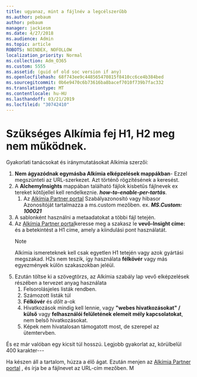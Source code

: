 ```yaml
---
title: ugyanaz, mint a fájlnév a legcélszerűbb
ms.author: pebaum
author: pebaum
manager: jackiesm
ms.date: 4/27/2018
ms.audience: Admin
ms.topic: article
ROBOTS: NOINDEX, NOFOLLOW
localization_priority: Normal
ms.collection: Adm_O365
ms.custom: 5555
ms.assetid: (guid of old soc version if any)
ms.openlocfilehash: 68f743ee9c448565470815f8410cc6ce4b384bed
ms.sourcegitcommit: 0b6e9470c6b73616ba8bacef7010f739b7fac332
ms.translationtype: MT
ms.contentlocale: hu-HU
ms.lasthandoff: 03/21/2019
ms.locfileid: "30742410"
---
```

# <a name="required-alchemy-header-h1-h2s-dont-work"></a>Szükséges Alkímia fej H1, H2 meg nem működnek.
Gyakorlati tanácsokat és iránymutatásokat Alkímia szerzői:

1. **Nem ágyazódnak egymásba Alkímia elképzelések mappákban**- Ezzel megszünteti az URL-szerkezet. Azt történő rögzítésének a keresést.
1. A **AlchemyInsights** mappában található fájlok kisbetűs fájlnevek ex tereket kötőjellel kell rendelkeznie. ***how-to-enable-per-tartás***.
    1. Az [Alkímia Partner portal](https://alchemyportal.azurewebsites.net) Szabályazonosító vagy hibasor Azonosítóját tartalmazza a ms.custom mezőben. ex. ***MS.Custom: 100021***
1. A sablonként használni a metaadatokat a többi fájl tetején.
1. Az [Alkímia Partner portal](https://alchemyportal.azurewebsites.net)keresse meg a szakasz le **vevő-Insight címe:** és a betekintést a H1 címe, amely a kiindulási pont használatát. 
    > [!NOTE]
    > Alkímia ismereteknek kell csak egyetlen H1 tetején vagy azok gyártási megszakad. H2s nem teszik, így használata **félkövér** vagy más egyezmények külön szakaszokban jeléül.
1. Ezután töltse ki a szövegtörzs, az Alkímia szabály lap vevő elképzelések részében a tervezet anyag használata
    1. Felsorolásjeles listák rendben.
    1. Számozott listák túl
    1. **Félkövér** és *dőlt* a-ok
    1. Hivatkozások mindig kell lennie, vagy **"webes hivatkozásokat" / külső** vagy **felhasználói felületének elemeit mély kapcsolatokat**, nem belső hivatkozásokat.
    1. Képek nem hivatalosan támogatott most, de szerepel az ütemtervben.

És ez már valóban egy kicsit túl hosszú. Legjobb gyakorlat az, körülbelül 400 karakter---

Ha készen áll a tartalom, húzza a élő ágat. Ezután menjen az [Alkímia Partner portal](https://alchemyportal.azurewebsites.net) , és írja be a fájlnevet az URL-cím mezőben. M